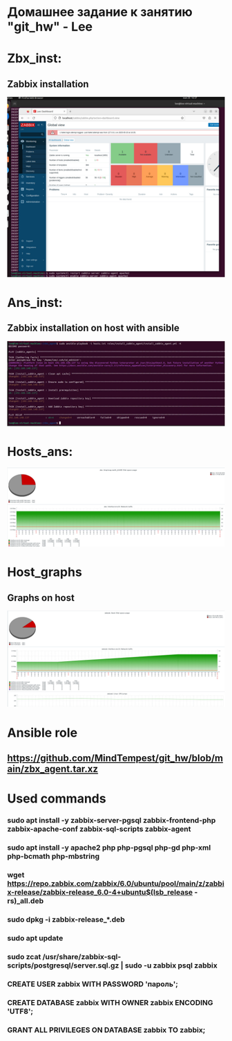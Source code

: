 # Домашнее задание к занятию "git_hw" - Lee

# Zbx_inst:
## Zabbix installation
![Screenshot](https://github.com/MindTempest/git_hw/blob/main/zbx_inst.jpg)

# Ans_inst:
## Zabbix installation on host with ansible
![Screenshot](https://github.com/MindTempest/git_hw/blob/main/zbx_ans.jpg)

# Hosts_ans:
![Screenshot](https://github.com/MindTempest/git_hw/blob/main/zbx_data.jpg)

# Host_graphs  
## Graphs on host
![Screenshot](https://github.com/MindTempest/git_hw/blob/main/zabzab_data.jpg)


# Ansible role

## https://github.com/MindTempest/git_hw/blob/main/zbx_agent.tar.xz 

# Used commands
### sudo apt install -y zabbix-server-pgsql zabbix-frontend-php zabbix-apache-conf zabbix-sql-scripts zabbix-agent
### sudo apt install -y apache2 php php-pgsql php-gd php-xml php-bcmath php-mbstring
### wget https://repo.zabbix.com/zabbix/6.0/ubuntu/pool/main/z/zabbix-release/zabbix-release_6.0-4+ubuntu$(lsb_release -rs)_all.deb
### sudo dpkg -i zabbix-release_*.deb
### sudo apt update
### sudo zcat /usr/share/zabbix-sql-scripts/postgresql/server.sql.gz | sudo -u zabbix psql zabbix

### CREATE USER zabbix WITH PASSWORD 'пароль';
### CREATE DATABASE zabbix WITH OWNER zabbix ENCODING 'UTF8';
### GRANT ALL PRIVILEGES ON DATABASE zabbix TO zabbix;

